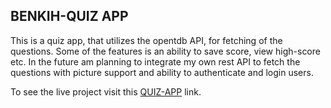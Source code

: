 ## BENKIH-QUIZ APP

This is a quiz app, that utilizes the opentdb API, for fetching of the questions. Some of the features is an ability to save score, view high-score etc. In the future am planning to integrate my own rest API to fetch the questions with picture support and ability to authenticate and login users.

To see the live project visit this [QUIZ-APP](https://peterihimire.github.io/benkih-quiz) link.
